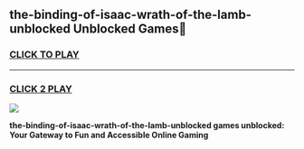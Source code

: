 
## the-binding-of-isaac-wrath-of-the-lamb-unblocked Unblocked Games👋
<h3>
<a href="https://news.freeplayer.one?title=the-binding-of-isaac-wrath-of-the-lamb-unblocked&ref=16F">CLICK TO PLAY</a></h3>
<hr>

<h3>
<a href="https://news.freeplayer.one?title=the-binding-of-isaac-wrath-of-the-lamb-unblocked&ref=16F">CLICK 2 PLAY</a>
  
</h3>

<a href="https://news.freeplayer.one?title=the-binding-of-isaac-wrath-of-the-lamb-unblocked&ref=16F/"><img src="https://clearcache.store/games.png"></a>


**the-binding-of-isaac-wrath-of-the-lamb-unblocked games unblocked: Your Gateway to Fun and Accessible Online Gaming**
